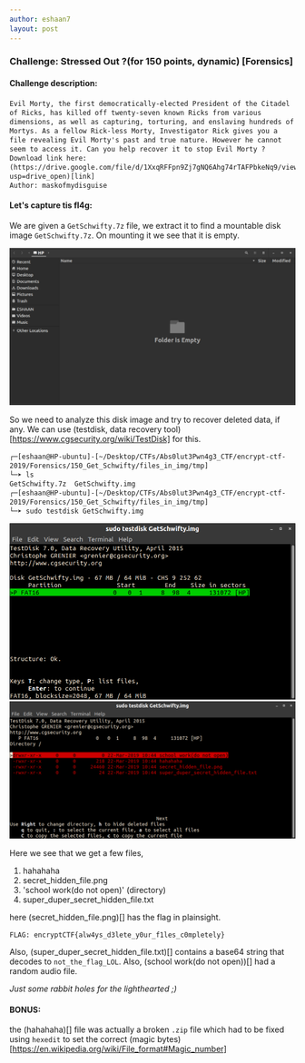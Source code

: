 ```yaml
---
author: eshaan7
layout: post
---
```



### Challenge: Stressed Out ?(for 150 points, dynamic) [Forensics]

#### Challenge description: 

	Evil Morty, the first democratically-elected President of the Citadel of Ricks, has killed off twenty-seven known Ricks from various dimensions, as well as capturing, torturing, and enslaving hundreds of Mortys. As a fellow Rick-less Morty, Investigator Rick gives you a file revealing Evil Morty's past and true nature. However he cannot seem to access it. Can you help recover it to stop Evil Morty ? 
	Download link here: (https://drive.google.com/file/d/1XxqRFFpn9Zj7gNQ6Ahg74rTAFPbkeNq9/view?usp=drive_open)[link]
	Author: maskofmydisguise


#### Let's capture tis fl4g: 

We are given a `GetSchwifty.7z` file, we extract it to find a mountable disk image `GetSchwifty.7z`.
On mounting it we see that it is empty.

<img src="GetSchwifty_mounted_image.png">

So we need to analyze this disk image and try to recover deleted data, if any. 
We can use (testdisk, data recovery tool)[https://www.cgsecurity.org/wiki/TestDisk] for this.

	┌─[eshaan@HP-ubuntu]-[~/Desktop/CTFs/Abs0lut3Pwn4g3_CTF/encrypt-ctf-2019/Forensics/150_Get_Schwifty/files_in_img/tmp]
    └─➤ ls
	GetSchwifty.7z  GetSchwifty.img
	┌─[eshaan@HP-ubuntu]-[~/Desktop/CTFs/Abs0lut3Pwn4g3_CTF/encrypt-ctf-2019/Forensics/150_Get_Schwifty/files_in_img/tmp]
	└─➤ sudo testdisk GetSchwifty.img

<img src="GetSchwifty_testdisk1.png">
<img src="GetSchwifty_testdisk2.png">

Here we see that we get a few files,

1. hahahaha
2. secret_hidden_file.png
3. 'school work(do not open)' (directory)
4. super_duper_secret_hidden_file.txt

here (secret_hidden_file.png)[] has the flag in plainsight.

	FLAG: encryptCTF{alw4ys_d3lete_y0ur_f1les_c0mpletely}

Also, (super_duper_secret_hidden_file.txt)[] contains a base64 string that decodes to `not_the_flag_LOL`. 
Also, (school work(do not open))[] had a random audio file.

*Just some rabbit holes for the lighthearted ;)*

#### BONUS:

the (hahahaha)[] file was actually a broken `.zip` file which had to be fixed using `hexedit` to set the correct (magic bytes)[https://en.wikipedia.org/wiki/File_format#Magic_number]